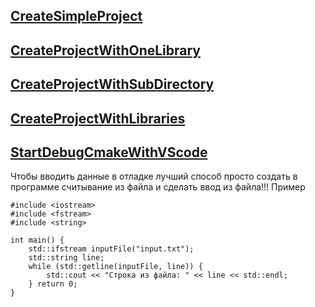 ## [CreateSimpleProject](CreateSimpleProject.md)
## [CreateProjectWithOneLibrary](CreateProjectWithOneLibrary.md)
## [CreateProjectWithSubDirectory](CreateProjectWithSubDirectory.md)
## [CreateProjectWithLibraries](CreateProjectWithLibraries.md)
## [StartDebugCmakeWithVScode](StartDebugCmakeWithVScode.md)
Чтобы вводить данные в отладке лучший способ просто создать в программе считывание из файла и сделать ввод из файла!!!
Пример
```
#include <iostream> 
#include <fstream> 
#include <string> 

int main() { 
	std::ifstream inputFile("input.txt"); 
	std::string line; 
	while (std::getline(inputFile, line)) { 
		std::cout << "Строка из файла: " << line << std::endl; 
	} return 0; 
}
```